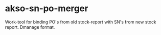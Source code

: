 # akso-sn-po-merger
Work-tool for binding PO's from old stock-report with SN's from new stock report. Dmanage format. 
